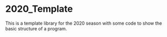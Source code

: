 # 2020_Template
This is a template library for the 2020 season with some code to show the basic structure of a program.
